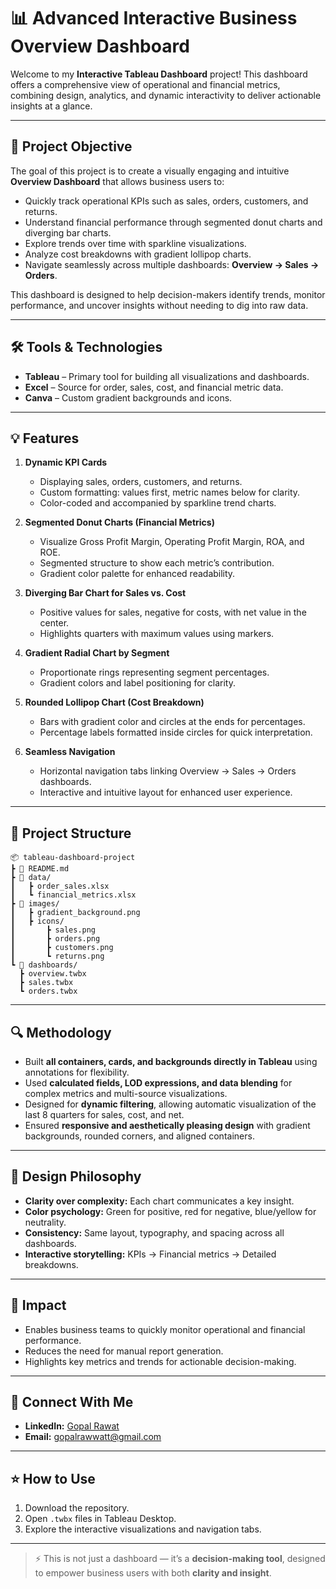 # 📊 Advanced Interactive Business Overview Dashboard

Welcome to my **Interactive Tableau Dashboard** project! This dashboard offers a comprehensive view of operational and financial metrics, combining design, analytics, and dynamic interactivity to deliver actionable insights at a glance.

---

## 🎯 Project Objective

The goal of this project is to create a visually engaging and intuitive **Overview Dashboard** that allows business users to:

- Quickly track operational KPIs such as sales, orders, customers, and returns.
- Understand financial performance through segmented donut charts and diverging bar charts.
- Explore trends over time with sparkline visualizations.
- Analyze cost breakdowns with gradient lollipop charts.
- Navigate seamlessly across multiple dashboards: **Overview → Sales → Orders**.

This dashboard is designed to help decision-makers identify trends, monitor performance, and uncover insights without needing to dig into raw data.

---

## 🛠️ Tools & Technologies

- **Tableau** – Primary tool for building all visualizations and dashboards.  
- **Excel** – Source for order, sales, cost, and financial metric data.  
- **Canva** – Custom gradient backgrounds and icons.  

---

## 💡 Features

1. **Dynamic KPI Cards**  
   - Displaying sales, orders, customers, and returns.
   - Custom formatting: values first, metric names below for clarity.
   - Color-coded and accompanied by sparkline trend charts.

2. **Segmented Donut Charts (Financial Metrics)**  
   - Visualize Gross Profit Margin, Operating Profit Margin, ROA, and ROE.
   - Segmented structure to show each metric’s contribution.
   - Gradient color palette for enhanced readability.

3. **Diverging Bar Chart for Sales vs. Cost**  
   - Positive values for sales, negative for costs, with net value in the center.
   - Highlights quarters with maximum values using markers.

4. **Gradient Radial Chart by Segment**  
   - Proportionate rings representing segment percentages.
   - Gradient colors and label positioning for clarity.

5. **Rounded Lollipop Chart (Cost Breakdown)**  
   - Bars with gradient color and circles at the ends for percentages.
   - Percentage labels formatted inside circles for quick interpretation.

6. **Seamless Navigation**  
   - Horizontal navigation tabs linking Overview → Sales → Orders dashboards.
   - Interactive and intuitive layout for enhanced user experience.

---

## 📂 Project Structure

```
📦 tableau-dashboard-project
┣ 📜 README.md
┣ 📂 data/
┃   ┣ order_sales.xlsx
┃   ┗ financial_metrics.xlsx
┣ 📂 images/
┃   ┣ gradient_background.png
┃   ┣ icons/
┃       ┣ sales.png
┃       ┣ orders.png
┃       ┣ customers.png
┃       ┗ returns.png
┗ 📂 dashboards/
  ┣ overview.twbx
  ┣ sales.twbx
  ┗ orders.twbx
```

---

## 🔍 Methodology

- Built **all containers, cards, and backgrounds directly in Tableau** using annotations for flexibility.  
- Used **calculated fields, LOD expressions, and data blending** for complex metrics and multi-source visualizations.  
- Designed for **dynamic filtering**, allowing automatic visualization of the last 8 quarters for sales, cost, and net.  
- Ensured **responsive and aesthetically pleasing design** with gradient backgrounds, rounded corners, and aligned containers.

---

## 🎨 Design Philosophy

- **Clarity over complexity:** Each chart communicates a key insight.  
- **Color psychology:** Green for positive, red for negative, blue/yellow for neutrality.  
- **Consistency:** Same layout, typography, and spacing across all dashboards.  
- **Interactive storytelling:** KPIs → Financial metrics → Detailed breakdowns.

---

## 🚀 Impact

- Enables business teams to quickly monitor operational and financial performance.  
- Reduces the need for manual report generation.  
- Highlights key metrics and trends for actionable decision-making.  

---

## 🔗 Connect With Me

- **LinkedIn:** [Gopal Rawat](https://www.linkedin.com/in/gopalrawat/)  
- **Email:** gopalrawwatt@gmail.com  

---

## ⭐ How to Use

1. Download the repository.  
2. Open `.twbx` files in Tableau Desktop.  
3. Explore the interactive visualizations and navigation tabs.  

---

> ⚡ This is not just a dashboard — it’s a **decision-making tool**, designed to empower business users with both **clarity and insight**.
